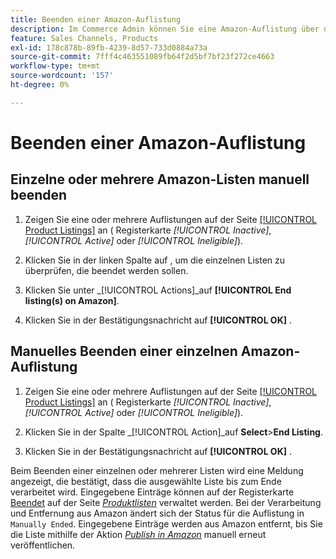 ```yaml
---
title: Beenden einer Amazon-Auflistung
description: Im Commerce Admin können Sie eine Amazon-Auflistung über das Amazon-Sales Channel-Dashboard beenden.
feature: Sales Channels, Products
exl-id: 178c878b-89fb-4239-8d57-733d0884a73a
source-git-commit: 7fff4c463551089fb64f2d5bf7bf23f272ce4663
workflow-type: tm+mt
source-wordcount: '157'
ht-degree: 0%

---
```


# Beenden einer Amazon-Auflistung

## Einzelne oder mehrere Amazon-Listen manuell beenden

1. Zeigen Sie eine oder mehrere Auflistungen auf der Seite [[!UICONTROL Product Listings]](./managing-product-listings.md) an ( Registerkarte _[!UICONTROL Inactive]_,_[!UICONTROL Active]_ oder _[!UICONTROL Ineligible]_).

1. Klicken Sie in der linken Spalte auf , um die einzelnen Listen zu überprüfen, die beendet werden sollen.

1. Klicken Sie unter _[!UICONTROL Actions]_auf **[!UICONTROL End listing(s) on Amazon]**.

1. Klicken Sie in der Bestätigungsnachricht auf **[!UICONTROL OK]** .

## Manuelles Beenden einer einzelnen Amazon-Auflistung

1. Zeigen Sie eine oder mehrere Auflistungen auf der Seite [[!UICONTROL Product Listings]](./managing-product-listings.md) an ( Registerkarte _[!UICONTROL Inactive]_,_[!UICONTROL Active]_ oder _[!UICONTROL Ineligible]_).

1. Klicken Sie in der Spalte _[!UICONTROL Action]_auf **Select**>**End Listing**.

1. Klicken Sie in der Bestätigungsnachricht auf **[!UICONTROL OK]** .

Beim Beenden einer einzelnen oder mehrerer Listen wird eine Meldung angezeigt, die bestätigt, dass die ausgewählte Liste bis zum Ende verarbeitet wird. Eingegebene Einträge können auf der Registerkarte [Beendet](./ended-listings.md) auf der Seite [_Produktlisten_](./managing-product-listings.md) verwaltet werden. Bei der Verarbeitung und Entfernung aus Amazon ändert sich der Status für die Auflistung in `Manually Ended`. Eingegebene Einträge werden aus Amazon entfernt, bis Sie die Liste mithilfe der Aktion [_Publish in Amazon_](./publish-listings-manually.md) manuell erneut veröffentlichen.
